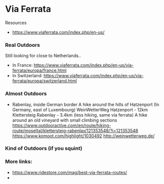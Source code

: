 # Via Ferrata 

Resources
- https://www.viaferrata.com/index.php/en-us/

### Real Outdoors

Still looking for close to Netherlands..
- In France:
https://www.viaferrata.com/index.php/en-us/via-ferrata/europa/france.html
- In Switzerland:
https://www.viaferrata.com/index.php/en-us/via-ferrata/europa/switzerland.html

### Almost Outdoors

- Rabenlay, inside German border
A hike around the hills of Hatzenport (In Germany, east of Luxembourg)
WeinWetterWeg Hatzenport - 12km
Klettersteig Rabenlay - 3.4km (less hiking, same via ferrata)
A hike around an old vineyard with small climbing sections
https://www.outdooractive.com/en/route/hiking-route/moseltal/klettersteig-rabenlay/121353548/?i=121353548
https://www.komoot.com/highlight/1030492
http://weinwetterweg.de/


### Kind of Outdoors (if you squint)


### More links:
- https://www.ridestore.com/mag/best-via-ferrata-routes/
- 